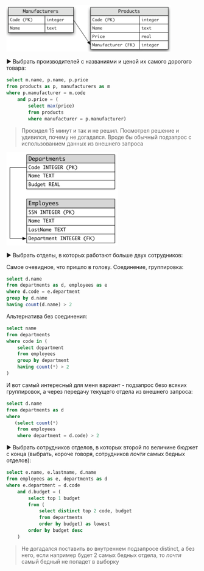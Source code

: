 <img src="img/image-20200819143250558.png" alt="image-20200819143250558" style="zoom:80%;" />

► Выбрать производителей с названиями и ценой их самого дорогого товара:

```sql
select m.name, p.name, p.price
from products as p, manufacturers as m
where p.manufacturer = m.code
	and p.price = (
		select max(price)
		from products
		where manufacturer = p.manufacturer)
```

> Просидел 15 минут и так и не решил. Посмотрел решение и удивился, почему не догадался. Вроде бы обычный подзапрос с использованием данных из внешнего запроса





<img src="img/image-20200824164121983.png" alt="image-20200824164121983" style="zoom:80%;" />

► Выбрать отделы, в которых работают больше двух сотрудников:

Самое очевидное, что пришло в голову. Соединение, группировка:

```sql
select d.name
from departments as d, employees as e
where d.code = e.department
group by d.name
having count(d.name) > 2
```

Альтернатива без соединения:

```sql
select name
from departments
where code in (
	select department
	from employees
	group by department
	having count(*) > 2
)
```

И вот самый интересный для меня вариант - подзапрос безо всяких группировок, а через передачу текущего отдела из внешнего запроса:

```sql
select d.name
from departments as d
where 
   (select count(*)
	from employees
	where department = d.code) > 2
```



► Выбрать сотрудников отделов, в которых второй по величине бюджет с конца (выбрать, короче говоря, сотрудников *почти* самых бедных отделов):

```sql
select e.name, e.lastname, d.name
from employees as e, departments as d
where e.department = d.code 
	and d.budget = (
		select top 1 budget
		from (
			select distinct top 2 code, budget
			from departments
			order by budget) as lowest
		order by budget desc
	)
```

> Не догадался поставить во внутреннем подзапросе distinct, а без него, если например будет 2 самых бедных отдела, то *почти* самый бедный не попадет в выборку